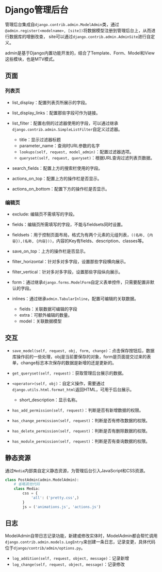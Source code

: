 # Django管理后台

管理后台集成自`django.contrib.admin.ModelAdmin`类，通过`@admin.register(<modelname>, [site])`将数据模型注册到管理后台上，从而进行数据库的增删改查，
site可以通过`django.contrib.admin.AdminSite`进行自定义。

admin是基于Django内置功能开发的，结合了Template、Form、Model和View这些模块，也是MTV模式。


## 页面
### 列表页
- list_display：配置列表页所展示的字段。

- list_display_links：配置那些字段可作为链接。

- list_filter：配置右侧的过滤器使用的字段，可以通过继承`django.contrib.admin.SimpleListFilter`自定义过滤器。
    - title：显示过滤器标题
    - parameter_name：查询时URL参数的名字
    - `lookups(self, request, model_admin)`：配置过滤器选项。
    - `queryset(self, request, queryset)`：根据URL查询过滤列表页数据。

- search_fields：配置上方的搜索栏使用的字段。

- actions_on_top：配置上方的操作栏是否显示。

- actions_on_bottom：配置下方的操作栏是否显示。



### 编辑页
- exclude: 编辑页不需填写的字段。

- fields：编辑页所需填写的字段，不能与fieldsets同时设置。

- fieldsets：用于控制页面布局，格式为有两个元素的元组列表，`((名称, {内容}),(名称, {内容}))`，内容的Key有fields、description、classes等。

- save_on_top：上方的操作栏是否显示。

- filter_horizontal：针对多对多字段，设置那些字段横向展示。

- filter_vertical：针对多对多字段，设置那些字段纵向展示。

- form：通过继承`django.forms.ModelForm`自定义表单控件，只需要配置非默认的字段。

- inlines：通过继承`admin.TabularInline`，配置可编辑的关联数据。
    - fields：关联数据可编辑的字段
    - extra：可额外编辑的数量。
    - model：关联数据模型




## 交互
- `save_model(self, request, obj, form, change)`：点击保存按钮后，数据库操作前的一些处理，obj是当前要保存的对象，form是页面提交过来的表单，change标志本次保存的数据是新增的还是更新的。

- `get_queryset(self, request)`：获取管理后台展示的数据。

- `<operator>(self, obj)`：自定义操作，需要通过`django.utils.html.format_html`返回HTML，可用于后台展示。
    - short_description：显示名称。

- `has_add_permission(self, request)`：判断是否有新增数据的权限。

- `has_change_permission(self, request)`：判断是否有修改数据的权限。

- `has_delete_permission(self, request)`：判断是否有删除数据的权限。

- `has_module_permission(self, request)`：判断是否有查询数据的权限。




## 静态资源
通过`Media`内部类自定义静态资源，为管理后台引入JavaScript和CSS资源。

```python
class PostAdmin(admin.ModelAdmin):
    # 省略其他代码
    class Media:
        css = {
            'all': ('pretty.css',)
        }
        js = ('animations.js', 'actions.js')
```




## 日志
ModelAdmin自带日志记录功能，新建或修改实体时，ModelAdmin都会帮忙调用`django.contrib.admin.models.LogEntry`来创建一条日志，记录变更，具体代码位于`django/contrib/admin/options.py`。

- `log_addition(self, request, object, message)`：记录新增
- `log_change(self, request, object, message)`：记录修改